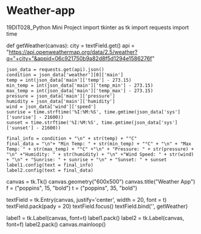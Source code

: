 # Weather-app
19DIT028_Python Mini Project
import tkinter as tk
import requests
import time
 

def getWeather(canvas):
    city = textField.get()
    api = "https://api.openweathermap.org/data/2.5/weather?q="+city+"&appid=06c921750b9a82d8f5d1294e1586276f"
    
    json_data = requests.get(api).json()
    condition = json_data['weather'][0]['main']
    temp = int(json_data['main']['temp'] - 273.15)
    min_temp = int(json_data['main']['temp_min'] - 273.15)
    max_temp = int(json_data['main']['temp_max'] - 273.15)
    pressure = json_data['main']['pressure']
    humidity = json_data['main']['humidity']
    wind = json_data['wind']['speed']
    sunrise = time.strftime('%I:%M:%S', time.gmtime(json_data['sys']['sunrise'] - 21600))
    sunset = time.strftime('%I:%M:%S', time.gmtime(json_data['sys']['sunset'] - 21600))

    final_info = condition + "\n" + str(temp) + "°C" 
    final_data = "\n"+ "Min Temp: " + str(min_temp) + "°C" + "\n" + "Max Temp: " + str(max_temp) + "°C" +"\n" + "Pressure: " + str(pressure) + "\n" +"Humidity: " + str(humidity) + "\n" +"Wind Speed: " + str(wind) + "\n" + "Sunrise: " + sunrise + "\n" + "Sunset: " + sunset
    label1.config(text = final_info)
    label2.config(text = final_data)


canvas = tk.Tk()
canvas.geometry("600x500")
canvas.title("Weather App")
f = ("poppins", 15, "bold")
t = ("poppins", 35, "bold")

textField = tk.Entry(canvas, justify='center', width = 20, font = t)
textField.pack(pady = 20)
textField.focus()
textField.bind('<Return>', getWeather)

label1 = tk.Label(canvas, font=t)
label1.pack()
label2 = tk.Label(canvas, font=f)
label2.pack()
canvas.mainloop()
